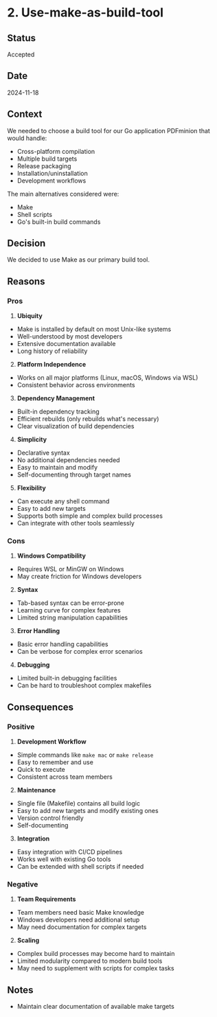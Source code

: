 # 2. Use-make-as-build-tool

## Status
Accepted

## Date
2024-11-18

## Context
We needed to choose a build tool for our Go application PDFminion that would handle:
- Cross-platform compilation
- Multiple build targets
- Release packaging
- Installation/uninstallation
- Development workflows

The main alternatives considered were:
- Make
- Shell scripts
- Go's built-in build commands

## Decision
We decided to use Make as our primary build tool.

## Reasons

### Pros
1. **Ubiquity**
- Make is installed by default on most Unix-like systems
- Well-understood by most developers
- Extensive documentation available
- Long history of reliability

2. **Platform Independence**
- Works on all major platforms (Linux, macOS, Windows via WSL)
- Consistent behavior across environments

3. **Dependency Management**
- Built-in dependency tracking
- Efficient rebuilds (only rebuilds what's necessary)
- Clear visualization of build dependencies

4. **Simplicity**
- Declarative syntax
- No additional dependencies needed
- Easy to maintain and modify
- Self-documenting through target names

5. **Flexibility**
- Can execute any shell command
- Easy to add new targets
- Supports both simple and complex build processes
- Can integrate with other tools seamlessly


### Cons
1. **Windows Compatibility**
- Requires WSL or MinGW on Windows
- May create friction for Windows developers

2. **Syntax**
- Tab-based syntax can be error-prone
- Learning curve for complex features
- Limited string manipulation capabilities

3. **Error Handling**
- Basic error handling capabilities
- Can be verbose for complex error scenarios

4. **Debugging**
- Limited built-in debugging facilities
- Can be hard to troubleshoot complex makefiles

## Consequences

### Positive
1. **Development Workflow**
- Simple commands like `make mac` or `make release`
- Easy to remember and use
- Quick to execute
- Consistent across team members

2. **Maintenance**
- Single file (Makefile) contains all build logic
- Easy to add new targets and modify existing ones
- Version control friendly
- Self-documenting

3. **Integration**
- Easy integration with CI/CD pipelines
- Works well with existing Go tools
- Can be extended with shell scripts if needed

### Negative
1. **Team Requirements**
- Team members need basic Make knowledge
- Windows developers need additional setup
- May need documentation for complex targets

2. **Scaling**
- Complex build processes may become hard to maintain
- Limited modularity compared to modern build tools
- May need to supplement with scripts for complex tasks

## Notes
- Maintain clear documentation of available make targets

